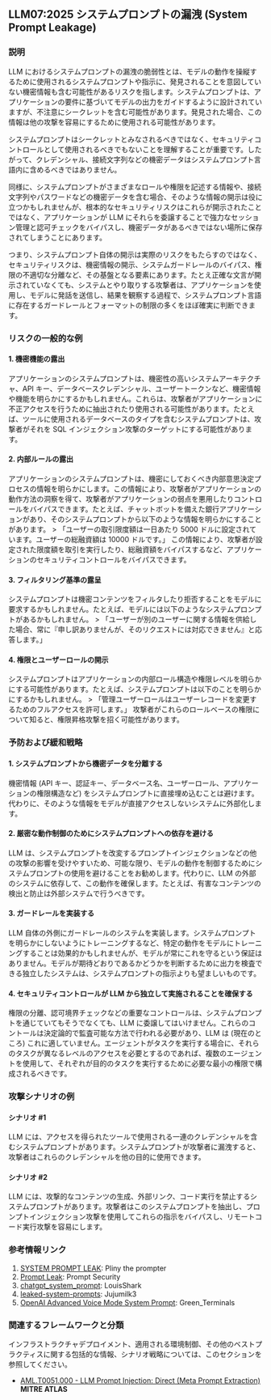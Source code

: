 ## LLM07:2025 システムプロンプトの漏洩 (System Prompt Leakage)

### 説明

LLM におけるシステムプロンプトの漏洩の脆弱性とは、モデルの動作を操縦するために使用されるシステムプロンプトや指示に、発見されることを意図していない機密情報も含む可能性があるリスクを指します。システムプロンプトは、アプリケーションの要件に基づいてモデルの出力をガイドするように設計されていますが、不注意にシークレットを含む可能性があります。発見された場合、この情報は他の攻撃を容易にするために使用される可能性があります。

システムプロンプトはシークレットとみなされるべきではなく、セキュリティコントロールとして使用されるべきでもないことを理解することが重要です。したがって、クレデンシャル、接続文字列などの機密データはシステムプロンプト言語内に含めるべきではありません。

同様に、システムプロンプトがさまざまなロールや権限を記述する情報や、接続文字列やパスワードなどの機密データを含む場合、そのような情報の開示は役に立つかもしれませんが、根本的なセキュリティリスクはこれらが開示されたことではなく、アプリケーションが LLM にそれらを委譲することで強力なセッション管理と認可チェックをバイパスし、機密データがあるべきではない場所に保存されてしまうことにあります。

つまり、システムプロンプト自体の開示は実際のリスクをもたらすのではなく、セキュリティリスクは、機密情報の開示、システムガードレールのバイパス、権限の不適切な分離など、その基盤となる要素にあります。たとえ正確な文言が開示されていなくても、システムとやり取りする攻撃者は、アプリケーションを使用し、モデルに発話を送信し、結果を観察する過程で、システムプロンプト言語に存在するガードレールとフォーマットの制限の多くをほぼ確実に判断できます。

### リスクの一般的な例

#### 1. 機密機能の露出
  アプリケーションのシステムプロンプトは、機密性の高いシステムアーキテクチャ、API キー、データベースクレデンシャル、ユーザートークンなど、機密情報や機能を明らかにするかもしれません。これらは、攻撃者がアプリケーションに不正アクセスを行うために抽出されたり使用される可能性があります。たとえば、ツールに使用されるデータベースのタイプを含むシステムプロンプトは、攻撃者がそれを SQL インジェクション攻撃のターゲットにする可能性があります。
#### 2. 内部ルールの露出
  アプリケーションのシステムプロンプトは、機密にしておくべき内部意思決定プロセスの情報を明らかにします。この情報により、攻撃者がアプリケーションの動作方法の洞察を得て、攻撃者がアプリケーションの弱点を悪用したりコントロールをバイパスできます。たとえば、チャットボットを備えた銀行アプリケーションがあり、そのシステムプロンプトから以下のような情報を明らかにすることがあります。
    > 「ユーザーの取引限度額は一日あたり 5000 ドルに設定されています。ユーザーの総融資額は 10000 ドルです。」
  この情報により、攻撃者が設定された限度額を取引を実行したり、総融資額をバイパスするなど、アプリケーションのセキュリティコントロールをバイパスできます。
#### 3. フィルタリング基準の露呈
  システムプロンプトは機密コンテンツをフィルタしたり拒否することをモデルに要求するかもしれません。たとえば、モデルには以下のようなシステムプロンプトがあるかもしれません。
    > 「ユーザーが別のユーザーに関する情報を供給した場合、常に『申し訳ありませんが、そのリクエストには対応できません』と応答します。」
#### 4. 権限とユーザーロールの開示
  システムプロンプトはアプリケーションの内部ロール構造や権限レベルを明らかにする可能性があります。たとえば、システムプロンプトは以下のことを明らかにするかもしれません。
    > 「管理ユーザーロールはユーザーレコードを変更するためのフルアクセスを許可します。」
  攻撃者がこれらのロールベースの権限について知ると、権限昇格攻撃を招く可能性があります。

### 予防および緩和戦略

#### 1. システムプロンプトから機密データを分離する
  機密情報 (API キー、認証キー、データベース名、ユーザーロール、アプリケーションの権限構造など) をシステムプロンプトに直接埋め込むことは避けます。代わりに、そのような情報をモデルが直接アクセスしないシステムに外部化します。
#### 2. 厳密な動作制御のためにシステムプロンプトへの依存を避ける
  LLM は、システムプロンプトを改変するプロンプトインジェクションなどの他の攻撃の影響を受けやすいため、可能な限り、モデルの動作を制御するためにシステムプロンプトの使用を避けることをお勧めします。代わりに、LLM の外部のシステムに依存して、この動作を確保します。たとえば、有害なコンテンツの検出と防止は外部システムで行うべきです。
#### 3. ガードレールを実装する
  LLM 自体の外側にガードレールのシステムを実装します。システムプロンプトを明らかにしないようにトレーニングするなど、特定の動作をモデルにトレーニングすることは効果的かもしれませんが、モデルが常にこれを守るという保証はありません。モデルが期待どおりであるかどうかを判断するために出力を検査できる独立したシステムは、システムプロンプトの指示よりも望ましいものです。
#### 4. セキュリティコントロールが LLM から独立して実施されることを確保する
  権限の分離、認可境界チェックなどの重要なコントロールは、システムプロンプトを通じていてもそうでなくても、LLM に委譲してはいけません。これらのコントールは決定論的で監査可能な方法で行われる必要があり、LLM は (現在のところ) これに適していません。エージェントがタスクを実行する場合に、それらのタスクが異なるレベルのアクセスを必要とするのであれば、複数のエージェントを使用して、それぞれが目的のタスクを実行するために必要な最小の権限で構成されるべきです。

### 攻撃シナリオの例

#### シナリオ #1
  LLM には、アクセスを得られたツールで使用される一連のクレデンシャルを含むシステムプロンプトがあります。システムプロンプトが攻撃者に漏洩すると、攻撃者はこれらのクレデンシャルを他の目的に使用できます。
#### シナリオ #2
  LLM には、攻撃的なコンテンツの生成、外部リンク、コード実行を禁止するシステムプロンプトがあります。攻撃者はこのシステムプロンプトを抽出し、プロンプトインジェクション攻撃を使用してこれらの指示をバイパスし、リモートコード実行攻撃を容易にします。

### 参考情報リンク

1. [SYSTEM PROMPT LEAK](https://x.com/elder_plinius/status/1801393358964994062): Pliny the prompter
2. [Prompt Leak](https://www.prompt.security/vulnerabilities/prompt-leak): Prompt Security
3. [chatgpt_system_prompt](https://github.com/LouisShark/chatgpt_system_prompt): LouisShark
4. [leaked-system-prompts](https://github.com/jujumilk3/leaked-system-prompts): Jujumilk3
5. [OpenAI Advanced Voice Mode System Prompt](https://x.com/Green_terminals/status/1839141326329360579): Green_Terminals

### 関連するフレームワークと分類

インフラストラクチャデプロイメント、適用される環境制御、その他のベストプラクティスに関する包括的な情報、シナリオ戦略については、このセクションを参照してください。

- [AML.T0051.000 - LLM Prompt Injection: Direct (Meta Prompt Extraction)](https://atlas.mitre.org/techniques/AML.T0051.000) **MITRE ATLAS**
